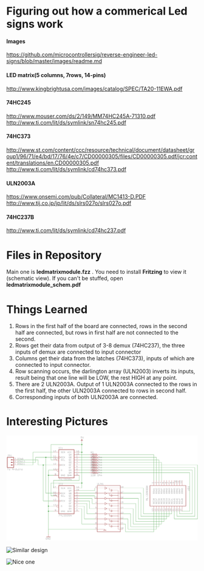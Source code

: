 # Figuring out how a commerical Led signs work

#### Images
https://github.com/microcontrollersig/reverse-engineer-led-signs/blob/master/images/readme.md


#### LED matrix(5 columns, 7rows, 14-pins)
http://www.kingbrightusa.com/images/catalog/SPEC/TA20-11EWA.pdf

#### 74HC245
http://www.mouser.com/ds/2/149/MM74HC245A-71310.pdf
http://www.ti.com/lit/ds/symlink/sn74hc245.pdf

#### 74HC373
http://www.st.com/content/ccc/resource/technical/document/datasheet/group1/96/71/e4/bd/17/76/4e/c7/CD00000305/files/CD00000305.pdf/jcr:content/translations/en.CD00000305.pdf
http://www.ti.com/lit/ds/symlink/cd74hc373.pdf

#### ULN2003A
https://www.onsemi.com/pub/Collateral/MC1413-D.PDF
http://www.tij.co.jp/jp/lit/ds/slrs027o/slrs027o.pdf

#### 74HC237B
http://www.ti.com/lit/ds/symlink/cd74hc237.pdf

# Files in Repository
Main one is **ledmatrixmodule.fzz** . You need to install **Fritzing** to view it (schematic view). If you can't be stuffed, open **ledmatrixmodule_schem.pdf**

# Things Learned
1. Rows in the first half of the board are connected, rows in the second half are connected,
   but rows in first half are not connected to the second.
2. Rows get their data from output of 3-8 demux (74HC237), the three inputs of demux are connected to input connector
3. Columns get their data from the latches (74HC373), inputs of which are connected to input connector.
4. Row scanning occurs, the darlington array (ULN2003) inverts its inputs, result being that one line will be LOW, the rest HIGH
   at any point.
5. There are 2 ULN2003A. Output of 1 ULN2003A connected to the rows in the first half,
   the other ULN2003A connected to rows in second half.
6. Corresponding inputs of both ULN2003A are connected.

# Interesting Pictures

![Ideal LED matrix design](https://github.com/microcontrollersig/reverse-engineer-led-signs/raw/master/idealledmatrix.png)


![Similar design](http://www.electro-tech-online.com/imgcache/4316-14_1194402379.gif)



![Nice one](http://www.crossroadsfencing.com/25x7_common_cathode_array.jpg)

